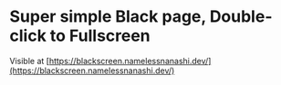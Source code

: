 # Super simple Black page, Double-click to Fullscreen

Visible at [https://blackscreen.namelessnanashi.dev/](https://blackscreen.namelessnanashi.dev/)
